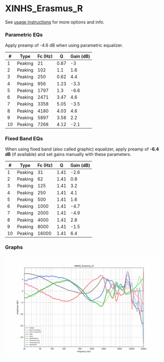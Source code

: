 # XINHS_Erasmus_R
See [usage instructions](https://github.com/jaakkopasanen/AutoEq#usage) for more options and info.

### Parametric EQs
Apply preamp of -4.6 dB when using parametric equalizer.

|   # | Type    |   Fc (Hz) |    Q |   Gain (dB) |
|-----|---------|-----------|------|-------------|
|   1 | Peaking |        21 | 0.87 |        -3   |
|   2 | Peaking |       102 | 1.1  |         1.6 |
|   3 | Peaking |       250 | 0.62 |         4.4 |
|   4 | Peaking |       956 | 1.23 |        -3.3 |
|   5 | Peaking |      1797 | 1.3  |        -6.6 |
|   6 | Peaking |      2471 | 3.47 |         4.6 |
|   7 | Peaking |      3358 | 5.05 |        -3.5 |
|   8 | Peaking |      4180 | 4.03 |         4.6 |
|   9 | Peaking |      5897 | 3.58 |         2.2 |
|  10 | Peaking |      7268 | 4.12 |        -2.1 |

### Fixed Band EQs
When using fixed band (also called graphic) equalizer, apply preamp of **-6.4 dB** (if available) and set gains manually with these parameters.

|   # | Type    |   Fc (Hz) |    Q |   Gain (dB) |
|-----|---------|-----------|------|-------------|
|   1 | Peaking |        31 | 1.41 |        -2.6 |
|   2 | Peaking |        62 | 1.41 |         0.8 |
|   3 | Peaking |       125 | 1.41 |         3.2 |
|   4 | Peaking |       250 | 1.41 |         4.1 |
|   5 | Peaking |       500 | 1.41 |         1.6 |
|   6 | Peaking |      1000 | 1.41 |        -4.7 |
|   7 | Peaking |      2000 | 1.41 |        -4.9 |
|   8 | Peaking |      4000 | 1.41 |         2.8 |
|   9 | Peaking |      8000 | 1.41 |        -1.5 |
|  10 | Peaking |     16000 | 1.41 |         6.4 |

### Graphs
![](./XINHS_Erasmus_R.png)
